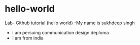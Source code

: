 # hello-world
Lab- Github tutorial (hello world)
-My name is sukhdeep singh 
- i am persuing communication design deploma 
- I am from india 
